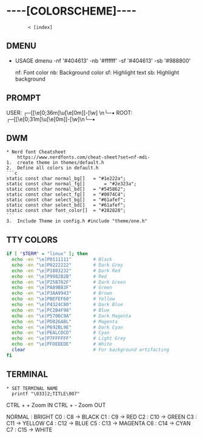 # ----[COLORSCHEME]---- 
                        
            < [index]

## DMENU
 * USAGE
  dmenu -nf '#404613' -nb '#ffffff' -sf '#404613' -sb '#988800'

	nf: Font color
	nb: Background color
	sf: Highlight text
	sb: Highlight background

## PROMPT
  USER:  ┌─[\[\e[0;36m\]\u\[\e[0m\]]-[\w] \n└─▪
  ROOT:  ┌─[\[\e[0;31m\]\u\[\e[0m\]]-[\w]\n└─▪

## DWM
	* Nerd font Cheatsheet 
		https://www.nerdfonts.com/cheat-sheet?set=nf-mdi-
	1.  create theme in themes/default.h
	2.	Define all colors in default.h
	```c
	static const char normal_bg[]   = "#1e222a";
	static const char normal_fg[]		= "#2e323a";
	static const char normal_bd[]   = "#545862";
	static const char select_fg[]   = "#0074C4";
	static const char select_bg[]   = "#61afef";  
	static const char select_bd[]   = "#61afef";  
	static const char font_color[]  = "#282828";  
	```
	3.  Include Theme in config.h #include "theme/one.h"

## TTY COLORS
```sh
if [ "$TERM" = "linux" ]; then
  echo -en "\e]P0111111"        # Black
  echo -en "\e]P8222222"        # Dark Grey
  echo -en "\e]P1803232"        # Dark Red
  echo -en "\e]P9982B2B"        # Red
  echo -en "\e]P25B762F"        # Dark Green
  echo -en "\e]PA89B83F"        # Green
  echo -en "\e]P3AA9943"        # Brown
  echo -en "\e]PBEFEF60"        # Yellow
  echo -en "\e]P4324C80"        # Dark Blue
  echo -en "\e]PC2B4F98"        # Blue
  echo -en "\e]P5706C9A"        # Dark Magenta
  echo -en "\e]PD826ABL"        # Magenta
  echo -en "\e]P692BL9E"        # Dark Cyan
  echo -en "\e]PEALCDCD"        # Cyan 
  echo -en "\e]P7FFFFFF"        # Light Grey
  echo -en "\e]PFDEDEDE"        # White
  clear                         # For background artifacting
fi
```

## TERMINAL
	* SET TERMINAL NAME
      printf "\033]2;TITLE\007" 
  CTRL + + Zoom IN
  CTRL + - Zoom OUT

  NORMAL : BRIGHT
  C0 : C8   -> BLACK 
  C1 : C9   -> RED
  C2 : C10  -> GREEN 
  C3 : C11  -> YELLOW
  C4 : C12  -> BLUE
  C5 : C13  -> MAGENTA
  C6 : C14  -> CYAN
  C7 : C15  -> WHITE
